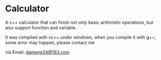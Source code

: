 Calculator
==========

A c++ calculator that can finish not only basic arithmetic operations, but also support function and variable.

It was compiled with vc++ under windows, when you compile it with g++, some error may happen, please contact me

via Email: dameng34@163.com
